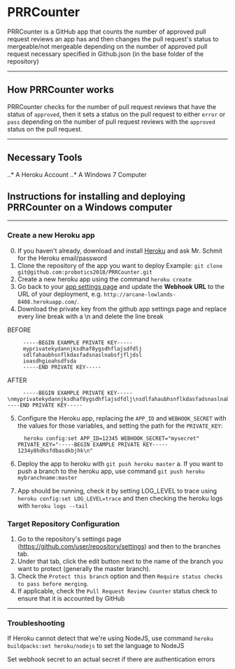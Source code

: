 # PRRCounter

PRRCounter is a GitHub app that counts the number of approved pull request reviews an app has and then changes the pull request's status to mergeable/not mergeable depending on the number of approved pull request necessary specified in Github.json (in the base folder of the repository)

---------------------

## How PRRCounter works

PRRCounter checks for the number of pull request reviews that have the status of `approved`, then it sets a status on the pull request to either `error` or `pass` depending on the number of pull request reviews with the `approved` status on the pull request. 

----------------

## Necessary Tools

..* A Heroku Account
..* A Windows 7 Computer

## Instructions for installing and deploying PRRCounter on a Windows computer

--------------

### Create a new Heroku app
0. If you haven't already, download and install [Heroku](https://www.heroku.com/) and ask Mr. Schmit for the Heroku email/password
1. Clone the repository of the app you want to deploy Example: `git clone git@github.com:probotics2018/PRRCounter.git`
2. Create a new heroku app using the command `heroku create`
3. Go back to your [app settings page](https://github.com/settings/apps) and update the **Webhook URL** to the URL of your deployment, e.g. `http://arcane-lowlands-8408.herokuapp.com/`.
4. Download the private key from the github app settings page and replace every line break with a \n and delete the line break
         
BEFORE
         
         -----BEGIN EXAMPLE PRIVATE KEY-----
         myprivatekydannjksdhaf8ygsdhflajsdfdlj
         sdlfahaubhsnflkdasfadsnaslnabsfjfljdsl
         ioasdhgioahsdfsda
         -----END PRIVATE KEY-----
AFTER

         -----BEGIN EXAMPLE PRIVATE KEY-----\nmyprivatekydannjksdhaf8ygsdhflajsdfdlj\nsdlfahaubhsnflkdasfadsnaslnabsfjfljdsl\nioasdhgioahsdfsda\n-----END PRIVATE KEY-----
5. Configure the Heroku app, replacing the `APP_ID` and `WEBHOOK_SECRET` with the values for those variables, and setting the path for the `PRIVATE_KEY`:

         heroku config:set APP_ID=12345 WEBHOOK_SECRET="mysecret" PRIVATE_KEY="-----BEGIN EXAMPLE PRIVATE KEY----- 1234y8hdksfdbasdkbjhk\n"
6. Deploy the app to heroku with `git push heroku master`
a. If you want to push a branch to the heroku app, use command `git push heroku mybranchname:master`
7. App should be running, check it by setting LOG_LEVEL to trace using `heroku config:set LOG_LEVEL=trace` and then checking the heroku logs with `heroku logs --tail`

### Target Repository Configuration
1. Go to the repository's settings page (https://github.com/user/repository/settings) and then to the branches tab. 
2. Under that tab, click the edit button next to the name of the branch you want to protect (generally the master branch). 
3. Check the `Protect this branch` option and then `Require status checks to pass before merging`. 
4. If applicable, check the `Pull Request Review Counter` status check to ensure that it is accounted by GitHub

-----------------

### Troubleshooting
If Heroku cannot detect that we're using NodeJS, use command `heroku buildpacks:set heroku/nodejs` to set the language to NodeJS

Set webhook secret to an actual secret if there are authentication errors
